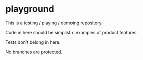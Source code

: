 # playground

This is a testing / playing / demoing repository.

Code in here should be simplistic examples of product features.

Tests don't belong in here.

No branches are protected.
